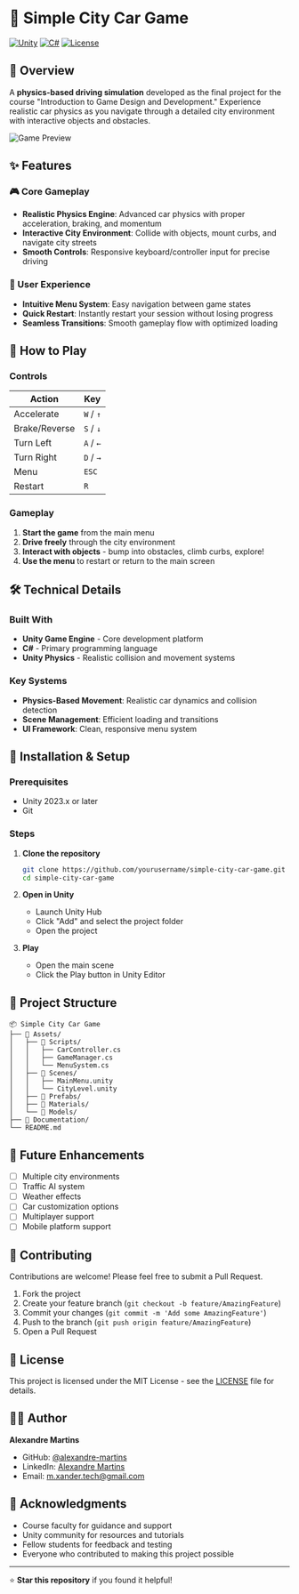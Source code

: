 # 🚗 Simple City Car Game

[![Unity](https://img.shields.io/badge/Unity-2023.x-black?style=flat-square&logo=unity)](https://unity.com/)
[![C#](https://img.shields.io/badge/C%23-239120?style=flat-square&logo=c-sharp&logoColor=white)](https://docs.microsoft.com/en-us/dotnet/csharp/)
[![License](https://img.shields.io/badge/License-MIT-blue?style=flat-square)](LICENSE)

## 📖 Overview

A **physics-based driving simulation** developed as the final project for the course "Introduction to Game Design and Development." Experience realistic car physics as you navigate through a detailed city environment with interactive objects and obstacles.

![Game Preview](assets/game-preview.gif)

## ✨ Features

### 🎮 Core Gameplay
- **Realistic Physics Engine**: Advanced car physics with proper acceleration, braking, and momentum
- **Interactive City Environment**: Collide with objects, mount curbs, and navigate city streets
- **Smooth Controls**: Responsive keyboard/controller input for precise driving

### 🎯 User Experience
- **Intuitive Menu System**: Easy navigation between game states
- **Quick Restart**: Instantly restart your session without losing progress
- **Seamless Transitions**: Smooth gameplay flow with optimized loading

## 🎲 How to Play

### Controls
| Action | Key |
|--------|-----|
| Accelerate | `W` / `↑` |
| Brake/Reverse | `S` / `↓` |
| Turn Left | `A` / `←` |
| Turn Right | `D` / `→` |
| Menu | `ESC` |
| Restart | `R` |

### Gameplay
1. **Start the game** from the main menu
2. **Drive freely** through the city environment
3. **Interact with objects** - bump into obstacles, climb curbs, explore!
4. **Use the menu** to restart or return to the main screen

## 🛠️ Technical Details

### Built With
- **Unity Game Engine** - Core development platform
- **C#** - Primary programming language
- **Unity Physics** - Realistic collision and movement systems

### Key Systems
- **Physics-Based Movement**: Realistic car dynamics and collision detection
- **Scene Management**: Efficient loading and transitions
- **UI Framework**: Clean, responsive menu system

## 🚀 Installation & Setup

### Prerequisites
- Unity 2023.x or later
- Git

### Steps
1. **Clone the repository**
   ```bash
   git clone https://github.com/yourusername/simple-city-car-game.git
   cd simple-city-car-game
   ```

2. **Open in Unity**
   - Launch Unity Hub
   - Click "Add" and select the project folder
   - Open the project

3. **Play**
   - Open the main scene
   - Click the Play button in Unity Editor

## 📁 Project Structure

```
📦 Simple City Car Game
├── 📂 Assets/
│   ├── 📂 Scripts/
│   │   ├── CarController.cs
│   │   ├── GameManager.cs
│   │   └── MenuSystem.cs
│   ├── 📂 Scenes/
│   │   ├── MainMenu.unity
│   │   └── CityLevel.unity
│   ├── 📂 Prefabs/
│   ├── 📂 Materials/
│   └── 📂 Models/
├── 📂 Documentation/
└── README.md
```

## 🎯 Future Enhancements

- [ ] Multiple city environments
- [ ] Traffic AI system
- [ ] Weather effects
- [ ] Car customization options
- [ ] Multiplayer support
- [ ] Mobile platform support

## 🤝 Contributing

Contributions are welcome! Please feel free to submit a Pull Request.

1. Fork the project
2. Create your feature branch (`git checkout -b feature/AmazingFeature`)
3. Commit your changes (`git commit -m 'Add some AmazingFeature'`)
4. Push to the branch (`git push origin feature/AmazingFeature`)
5. Open a Pull Request

## 📝 License

This project is licensed under the MIT License - see the [LICENSE](LICENSE) file for details.

## 👨‍💻 Author

**Alexandre Martins**
- GitHub: [@alexandre-martins](https://github.com/alexandre-martins)
- LinkedIn: [Alexandre Martins](https://linkedin.com/in/alexandre-martins)
- Email: m.xander.tech@gmail.com

## 🙏 Acknowledgments

- Course faculty for guidance and support
- Unity community for resources and tutorials
- Fellow students for feedback and testing
- Everyone who contributed to making this project possible

---

⭐ **Star this repository** if you found it helpful!
